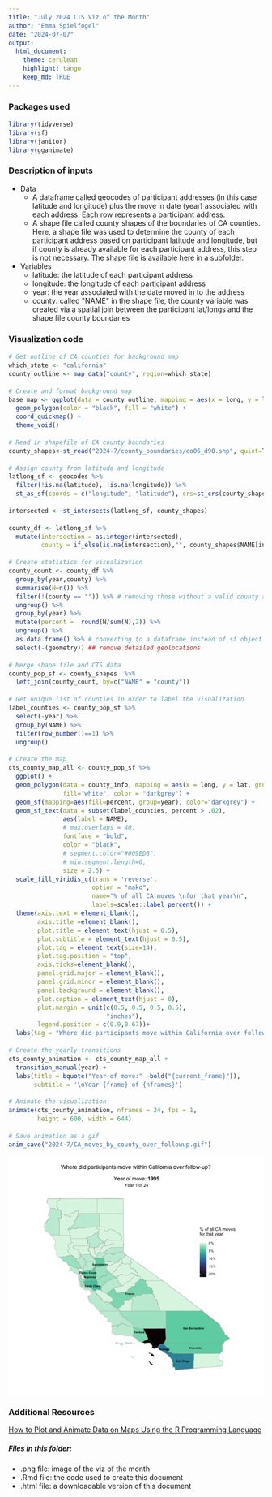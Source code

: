 ```yaml
---
title: "July 2024 CTS Viz of the Month"
author: "Emma Spielfogel"
date: "2024-07-07"
output:
  html_document:
    theme: cerulean
    highlight: tango
    keep_md: TRUE
---
```




### Packages used


```r
library(tidyverse)
library(sf)
library(janitor)
library(gganimate)
```

### Description of inputs

-   Data
    -   A dataframe called geocodes of participant addresses (in this case latitude and longitude) plus the move in date (year) associated with each address. Each row represents a participant address.
    -   A shape file called county_shapes of the boundaries of CA counties. Here, a shape file was used to determine the county of each participant address based on participant latitude and longitude, but if county is already available for each participant address, this step is not necessary. The shape file is available here in a subfolder.
-   Variables
    -   latitude: the latitude of each participant address
    -   longitude: the longitude of each participant address
    -   year: the year associated with the date moved in to the address
    -   county: called "NAME" in the shape file, the county variable was created via a spatial join between the participant lat/longs and the shape file county boundaries

### Visualization code


```r
# Get outline of CA counties for background map
which_state <- "california"
county_outline <- map_data("county", region=which_state)

# Create and format background map
base_map <- ggplot(data = county_outline, mapping = aes(x = long, y = lat, group = group)) +
  geom_polygon(color = "black", fill = "white") +
  coord_quickmap() +
  theme_void() 

# Read in shapefile of CA county boundaries
county_shapes<-st_read("2024-7/county_boundaries/co06_d90.shp", quiet=T)

# Assign county from latitude and longitude
latlong_sf <- geocodes %>%
  filter(!is.na(latitude), !is.na(longitude)) %>%
  st_as_sf(coords = c("longitude", "latitude"), crs=st_crs(county_shapes))

intersected <- st_intersects(latlong_sf, county_shapes)

county_df <- latlong_sf %>%
  mutate(intersection = as.integer(intersected),
         county = if_else(is.na(intersection),"", county_shapes$NAME[intersection]))

# Create statistics for visualization
county_count <- county_df %>% 
  group_by(year,county) %>% 
  summarise(N=n()) %>% 
  filter(!(county == "")) %>% # removing those without a valid county assignment
  ungroup() %>% 
  group_by(year) %>%
  mutate(percent =  round(N/sum(N),2)) %>% 
  ungroup() %>%
  as.data.frame() %>% # converting to a dataframe instead of sf object to
  select(-(geometry)) ## remove detailed geolocations

# Merge shape file and CTS data
county_pop_sf <- county_shapes  %>%
  left_join(county_count, by=c("NAME" = "county"))

# Get unique list of counties in order to label the visualization
label_counties <- county_pop_sf %>% 
  select(-year) %>% 
  group_by(NAME) %>% 
  filter(row_number()==1) %>% 
  ungroup()

# Create the map
cts_county_map_all <- county_pop_sf %>% 
  ggplot() +
  geom_polygon(data = county_info, mapping = aes(x = long, y = lat, group = group),
               fill="white", color = "darkgrey") +
  geom_sf(mapping=aes(fill=percent, group=year), color="darkgrey") +
  geom_sf_text(data = subset(label_counties, percent > .02),
               aes(label = NAME),
               # max.overlaps = 40,
               fontface = "bold",
               color = "black",
               # segment.color="#009ED8",
               # min.segment.length=0,
               size = 2.5) +
  scale_fill_viridis_c(trans = 'reverse',
                       option = "mako",
                       name="% of all CA moves \nfor that year\n",
                       labels=scales::label_percent()) +
  theme(axis.text = element_blank(), 
        axis.title =element_blank(),
        plot.title = element_text(hjust = 0.5),
        plot.subtitle = element_text(hjust = 0.5),
        plot.tag = element_text(size=14),
        plot.tag.position = "top",
        axis.ticks=element_blank(), 
        panel.grid.major = element_blank(), 
        panel.grid.minor = element_blank(), 
        panel.background = element_blank(), 
        plot.caption = element_text(hjust = 0),
        plot.margin = unit(c(0.5, 0.5, 0.5, 0.5), 
                           "inches"),
        legend.position = c(0.9,0.67))+
  labs(tag = "Where did participants move within California over follow-up?\n\n")

# Create the yearly transitions
cts_county_animation <- cts_county_map_all +
  transition_manual(year) +
  labs(title = bquote("Year of move:" ~bold("{current_frame}")),
       subtitle = '\nYear {frame} of {nframes}')

# Animate the visualization
animate(cts_county_animation, nframes = 24, fps = 1,
        height = 600, width = 644)

# Save animation as a gif
anim_save("2024-7/CA_moves_by_county_over_followup.gif")
```

![](CA_moves_by_county_over_followup.gif)

### Additional Resources

[How to Plot and Animate Data on Maps Using the R Programming Language](https://conservancy.umn.edu/server/api/core/bitstreams/ba6ea265-c865-48d2-bcf4-e287542efd9a/content)

##### Files in this folder:

-   .png file: image of the viz of the month
-   .Rmd file: the code used to create this document
-   .html file: a downloadable version of this document
